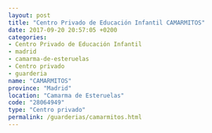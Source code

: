 ```yaml
---
layout: post
title: "Centro Privado de Educación Infantil CAMARMITOS"
date: 2017-09-20 20:57:05 +0200
categories:
- Centro Privado de Educación Infantil
- madrid
- camarma-de-esteruelas
- Centro privado
- guarderia
name: "CAMARMITOS"
province: "Madrid"
location: "Camarma de Esteruelas"
code: "28064949"
type: "Centro privado"
permalink: /guarderias/camarmitos.html
---
```

